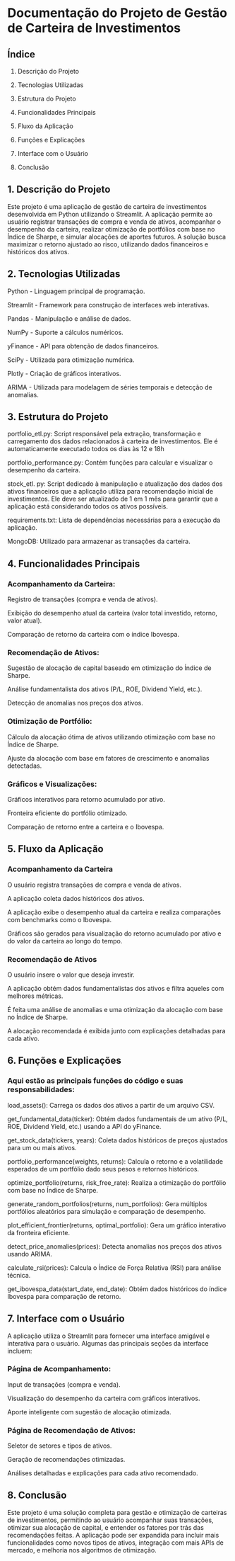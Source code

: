 # Documentação do Projeto de Gestão de Carteira de Investimentos

## Índice
1. Descrição do Projeto

2. Tecnologias Utilizadas

3. Estrutura do Projeto

4. Funcionalidades Principais

5. Fluxo da Aplicação

6. Funções e Explicações

7. Interface com o Usuário

8. Conclusão

## 1. Descrição do Projeto

Este projeto é uma aplicação de gestão de carteira de investimentos desenvolvida em Python utilizando o Streamlit. A aplicação permite ao usuário registrar transações de compra e venda de ativos, acompanhar o desempenho da carteira, realizar otimização de portfólios com base no Índice de Sharpe, e simular alocações de aportes futuros. A solução busca maximizar o retorno ajustado ao risco, utilizando dados financeiros e históricos dos ativos.

## 2. Tecnologias Utilizadas
Python - Linguagem principal de programação.

Streamlit - Framework para construção de interfaces web interativas.

Pandas - Manipulação e análise de dados.

NumPy - Suporte a cálculos numéricos.

yFinance - API para obtenção de dados financeiros.

SciPy - Utilizada para otimização numérica.

Plotly - Criação de gráficos interativos.

ARIMA - Utilizada para modelagem de séries temporais e detecção de anomalias.

## 3. Estrutura do Projeto
portfolio_etl.py: Script responsável pela extração, transformação e carregamento dos dados relacionados à carteira de investimentos. Ele é automaticamente executado todos os dias às 12 e 18h

portfolio_performance.py: Contém funções para calcular e visualizar o desempenho da carteira.

stock_etl. py: Script dedicado à manipulação e atualização dos dados dos ativos financeiros que a aplicação utiliza para recomendação inicial de investimentos. Ele deve ser atualizado de 1 em 1 mês para garantir que a aplicação está considerando todos os ativos possíveis.

requirements.txt: Lista de dependências necessárias para a execução da aplicação.

MongoDB: Utilizado para armazenar as transações da carteira.

## 4. Funcionalidades Principais

### Acompanhamento da Carteira:

Registro de transações (compra e venda de ativos).

Exibição do desempenho atual da carteira (valor total investido, retorno, valor atual).

Comparação de retorno da carteira com o índice Ibovespa.

### Recomendação de Ativos:

Sugestão de alocação de capital baseado em otimização do Índice de Sharpe.

Análise fundamentalista dos ativos (P/L, ROE, Dividend Yield, etc.).

Detecção de anomalias nos preços dos ativos.

### Otimização de Portfólio:

Cálculo da alocação ótima de ativos utilizando otimização com base no Índice de Sharpe.

Ajuste da alocação com base em fatores de crescimento e anomalias detectadas.

### Gráficos e Visualizações:

Gráficos interativos para retorno acumulado por ativo.

Fronteira eficiente do portfólio otimizado.

Comparação de retorno entre a carteira e o Ibovespa.

## 5. Fluxo da Aplicação

### Acompanhamento da Carteira
O usuário registra transações de compra e venda de ativos.

A aplicação coleta dados históricos dos ativos.

A aplicação exibe o desempenho atual da carteira e realiza comparações com benchmarks como o Ibovespa.

Gráficos são gerados para visualização do retorno acumulado por ativo e do valor da carteira ao longo do tempo.

### Recomendação de Ativos
O usuário insere o valor que deseja investir.

A aplicação obtém dados fundamentalistas dos ativos e filtra aqueles com melhores métricas.

É feita uma análise de anomalias e uma otimização da alocação com base no Índice de Sharpe.

A alocação recomendada é exibida junto com explicações detalhadas para cada ativo.


## 6. Funções e Explicações
### Aqui estão as principais funções do código e suas responsabilidades:

load_assets(): Carrega os dados dos ativos a partir de um arquivo CSV.

get_fundamental_data(ticker): Obtém dados fundamentais de um ativo (P/L, ROE, Dividend Yield, etc.) usando a API do yFinance.

get_stock_data(tickers, years): Coleta dados históricos de preços ajustados para um ou mais ativos.

portfolio_performance(weights, returns): Calcula o retorno e a volatilidade esperados de um portfólio dado seus pesos e retornos históricos.

optimize_portfolio(returns, risk_free_rate): Realiza a otimização do portfólio com base no Índice de Sharpe.

generate_random_portfolios(returns, num_portfolios): Gera múltiplos portfólios aleatórios para simulação e comparação de desempenho.

plot_efficient_frontier(returns, optimal_portfolio): Gera um gráfico interativo da fronteira eficiente.

detect_price_anomalies(prices): Detecta anomalias nos preços dos ativos usando ARIMA.

calculate_rsi(prices): Calcula o Índice de Força Relativa (RSI) para análise técnica.

get_ibovespa_data(start_date, end_date): Obtém dados históricos do índice Ibovespa para comparação de retorno.


## 7. Interface com o Usuário
A aplicação utiliza o Streamlit para fornecer uma interface amigável e interativa para o usuário. Algumas das principais seções da interface incluem:

### Página de Acompanhamento:

Input de transações (compra e venda).

Visualização do desempenho da carteira com gráficos interativos.

Aporte inteligente com sugestão de alocação otimizada.

### Página de Recomendação de Ativos:

Seletor de setores e tipos de ativos.

Geração de recomendações otimizadas.

Análises detalhadas e explicações para cada ativo recomendado.

## 8. Conclusão

Este projeto é uma solução completa para gestão e otimização de carteiras de investimentos, permitindo ao usuário acompanhar suas transações, otimizar sua alocação de capital, e entender os fatores por trás das recomendações feitas. A aplicação pode ser expandida para incluir mais funcionalidades como novos tipos de ativos, integração com mais APIs de mercado, e melhoria nos algoritmos de otimização.
